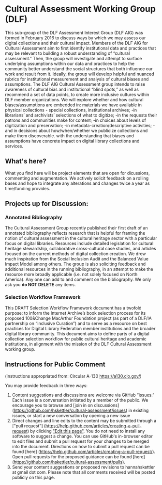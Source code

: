 # Cultural Assessment Working Group (DLF)

This sub-group of the DLF Assessment Interest Group (DLF AIG) was formed in February 2016 to discuss ways by which we may assess our digital collections and their cultural impact. Members of the DLF AIG for Cultural Assessment aim to first identify institutional data and practices that may be relevant to building a robust understanding of “cultural assessment.” Then, the group will investigate and attempt to surface underlying assumptions within our data and practices to help the community better understand the social structures that both influence our work and result from it. Ideally, the group will develop helpful and nuanced rubrics for institutional measurement and analysis of cultural biases and assumptions. The DLF AIG Cultural Assessment group intends to raise awareness of cultural bias and institutional “blind spots,” as well as recommend a set of data points, to create more inclusive cultures within DLF member organizations. 
We will explore whether and how cultural biases/assumptions are embedded in: 
materials we have available in physical collections - special collections, institutional archives;
-in librarians’ and archivists’ selections of what to digitize;
-in the requests their patrons and communities make for content;
-in choices about levels of digitization and preservation;
-in metadata-creation/descriptive activities;
-and in decisions about how/when/whether we publicize collections and make them discoverable.
with the understanding that biases and assumptions have concrete impact on digital library collections and services.

## What's here?

What you find here will be project elements that are open for dicussions, commenting and augmentation. We actively solicit feedback on a rolling bases and hope to integrate any alterations and changes twice a year as time/funding provides.

## Projects up for Discussion:

### Annotated Bibliography
The Cultural Assessment Group recently published their first draft of an annotated bibliography reflects research that is helpful for framing the notion of cultural assessment in the cultural heritage sector with a particular focus on digital libraries. Resources include detailed legislation for cultural heritage stewardship, collaborative cross-cultural case studies, and articles focused on the current methods of digital collection creation. We drew much inspiration from the Social Inclusion Audit and the Balanced Value Impact Model among others.
The group is also soliciting feedback and additional resources in the running bibliography, in an attempt to make the resource more broadly applicable (i.e. not solely focused on North America). Any one can add to and comment on the bibliography. We only ask you __do NOT DELETE__ any items.

### Selection Workflow Framework
This DRAFT Selection Workflow Framework document has a twofold purpose: to inform the Internet Archive’s book selection process for its proposed 100&Change MacArthur Foundation project (as part of a DLF/IA partnership on “Inclusive Curation”) and to serve as a resource on best practices for Digital Library Federation member institutions and the broader digital library community.
This document aims to define parts of a digital collection selection workflow for public cultural heritage and academic institutions, in alignment with the mission of the DLF Cultural Assessment working group. 

## Instructions for Public Comment 
(instructions appropriated from: Circular A-130 https://a130.cio.gov/)

You may provide feedback in three ways:
1.  Content suggestions and discussions are welcome via GitHub “issues.” Each issue is a conversation initiated by a member of the public. We encourage you to browse and [join in on discussions] (https://github.com/hskettler/cultural-assessment/issues) in existing issues, or start a new conversation by opening a new issue
2.  Direct changes and line edits to the content may be submitted through a ["pull request"] (https://help.github.com/articles/creating-a-pull-request) by clicking ["Edit this page"](). You do not need to install any software to suggest a change. You can use GitHub's in-browser editor to edit files and submit a pull request for your changes to be merged into the document. Directions on how to submit a pull request can be found [here] (https://help.github.com/articles/creating-a-pull-request/). Open pull requests for the proposed guidance can be found [here] (https://github.com/hskettler/cultural-assessment/pulls).
3.  Send your content suggestions or proposed revisions to hannahskettler at gmail dot com. Please note that all comments received will be posted publicly on this page.
